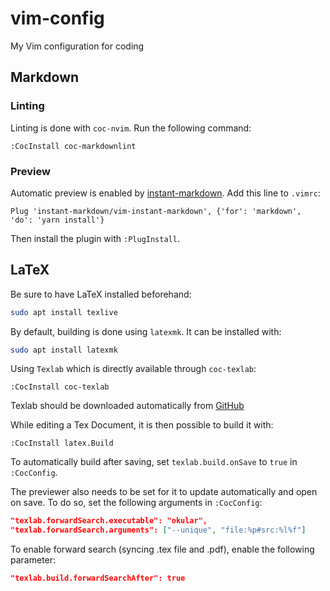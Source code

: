 
# vim-config

My Vim configuration for coding

## Markdown

### Linting

Linting is done with `coc-nvim`. Run the following command:

```Vim
:CocInstall coc-markdownlint
```

### Preview

Automatic preview is enabled by [instant-markdown](https://github.com/instant-markdown/vim-instant-markdown).
Add this line to `.vimrc`:

```Vim
Plug 'instant-markdown/vim-instant-markdown', {'for': 'markdown', 'do': 'yarn install'}
```

Then install the plugin with `:PlugInstall`.

## LaTeX

Be sure to have LaTeX installed beforehand:

```bash
sudo apt install texlive
```

By default, building is done using `latexmk`. It can be installed with:

```bash
sudo apt install latexmk
```

Using `Texlab` which is directly available through `coc-texlab`:

```Vim
:CocInstall coc-texlab
```

Texlab should be downloaded automatically from [GitHub](https://github.com/latex-lsp/texlab)

While editing a Tex Document, it is then possible to build it with:

```Vim
:CocInstall latex.Build
```

To automatically build after saving, set `texlab.build.onSave` to `true` in `:CocConfig`.

The previewer also needs to be set for it to update automatically and
open on save. To do so, set the following arguments in `:CocConfig`:

```json
"texlab.forwardSearch.executable": "okular",
"texlab.forwardSearch.arguments": ["--unique", "file:%p#src:%l%f"]
```

To enable forward search (syncing .tex file and .pdf), enable the following parameter:

```json
"texlab.build.forwardSearchAfter": true
```

